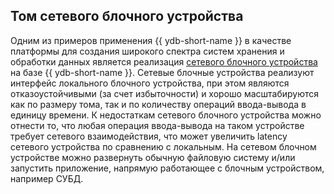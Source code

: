 ## Том сетевого блочного устройства
Одним из примеров применения {{ ydb-short-name }} в качестве платформы для создания широкого спектра систем хранения и обработки данных является реализация [сетевого блочного устройства](https://en.wikipedia.org/wiki/Network_block_device) на базе {{ ydb-short-name }}. Сетевые блочные устройства реализуют интерфейс локального блочного устройства, при этом являются отказоустойчивыми (за счет избыточности) и хорошо масштабируются как по размеру тома, так и по количеству операций ввода-вывода в единицу времени. К недостаткам сетевого блочного устройства можно отнести то, что любая операция ввода-вывода на таком устройстве требует сетевого взаимодействия, что может увеличить latency сетевого устройства по сравнению с локальным. На сетевом блочном устройстве можно развернуть обычную файловую систему и/или запустить приложение, напрямую работающее с блочным устройством, например СУБД.
